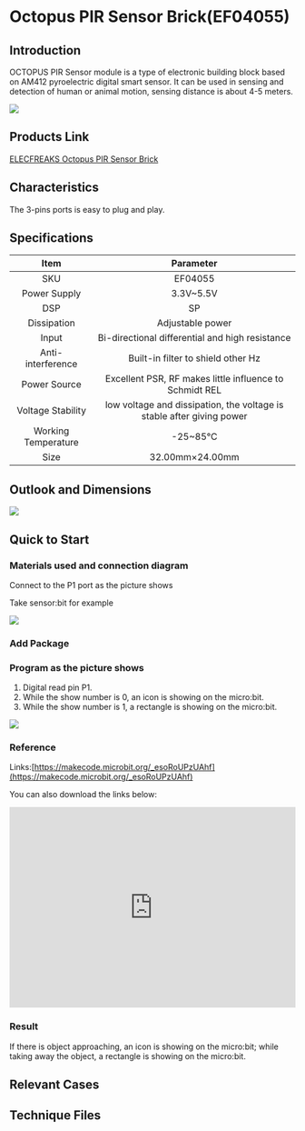 # Octopus PIR Sensor Brick(EF04055)

## Introduction

OCTOPUS PIR Sensor module is a type of electronic building block based on AM412 pyroelectric digital smart sensor. It can be used in sensing and detection of human or animal motion, sensing distance is about 4-5 meters.

 ![](./images/j1VO7pH.jpg)

## Products Link

[ELECFREAKS Octopus PIR Sensor Brick](https://www.elecfreaks.com/octopus-pir-sensor-brick.html)

## Characteristics

 The 3-pins ports is easy to plug and play.

## Specifications


Item | Parameter 
:-: | :-: 
SKU|EF04055
Power Supply|3.3V~5.5V
DSP|SP
Dissipation|Adjustable power
Input|Bi-directional differential and high resistance
Anti-interference|Built-in filter to shield other Hz
Power Source|Excellent PSR, RF makes little influence to Schmidt REL
Voltage Stability|low voltage and dissipation, the voltage is stable after giving power
Working Temperature|-25~85℃
Size|32.00mm×24.00mm


## Outlook and Dimensions


 ![](./images/Ok6fmjF.jpg)

## Quick to Start


### Materials used and connection diagram

 Connect to the P1 port as the picture shows

  Take sensor:bit for example

![](./images/5iwXCZp.png)
### Add Package

### Program as the picture shows

1. Digital read pin P1.
2. While the show number is 0, an icon is showing on the micro:bit.
3. While the show number is 1, a rectangle is showing on the micro:bit.

 ![](./images/aMlPqo5.png)

### Reference

Links:[https://makecode.microbit.org/_esoRoUPzUAhf](https://makecode.microbit.org/_esoRoUPzUAhf)

You can also download the links below:

<div style="position:relative;height:0;padding-bottom:70%;overflow:hidden;"><iframe style="position:absolute;top:0;left:0;width:100%;height:100%;" src="https://makecode.microbit.org/#pub:_esoRoUPzUAhf" frameborder="0" sandbox="allow-popups allow-forms allow-scripts allow-same-origin"></iframe></div>  


### Result
 If there is object approaching, an icon is showing on the micro:bit; while taking away the object, a rectangle is showing on the micro:bit.

## Relevant Cases


## Technique Files

